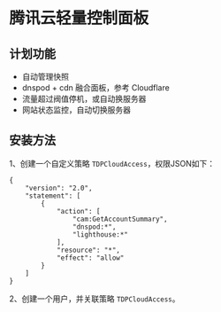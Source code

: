 # 腾讯云轻量控制面板

## 计划功能

- 自动管理快照
- dnspod + cdn 融合面板，参考 Cloudflare 
- 流量超过阀值停机，或自动换服务器
- 网站状态监控，自动切换服务器

## 安装方法

1、创建一个自定义策略 `TDPCloudAccess`，权限JSON如下：

```
{
    "version": "2.0",
    "statement": [
        {
            "action": [
                "cam:GetAccountSummary",
                "dnspod:*",
                "lighthouse:*"
            ],
            "resource": "*",
            "effect": "allow"
        }
    ]
}
```

2、创建一个用户，并关联策略 `TDPCloudAccess`。
